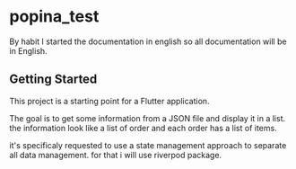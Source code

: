 # popina_test

By habit I started the documentation in english so all documentation will be in English.

## Getting Started

This project is a starting point for a Flutter application.

The goal is to get some information from a JSON file and display it in a list.
the information look like a list of order and each order has a list of items.

it's specificaly requested to use a state management approach to separate all data management.
for that i will use riverpod package.


